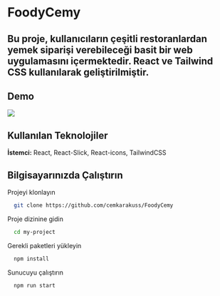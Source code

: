 
# FoodyCemy

## Bu proje, kullanıcıların çeşitli restoranlardan yemek siparişi verebileceği basit bir web uygulamasını içermektedir. React ve Tailwind CSS kullanılarak geliştirilmiştir.


## Demo

![](https://github.com/FoodyCemy/demo-foodycemy.gif)


  
## Kullanılan Teknolojiler

**İstemci:** React, React-Slick, React-icons, TailwindCSS




  
## Bilgisayarınızda Çalıştırın

Projeyi klonlayın

```bash
  git clone https://github.com/cemkarakuss/FoodyCemy
```

Proje dizinine gidin

```bash
  cd my-project
```

Gerekli paketleri yükleyin

```bash
  npm install
```

Sunucuyu çalıştırın

```bash
  npm run start
```

  

  


    
